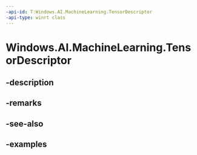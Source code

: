 ```yaml
---
-api-id: T:Windows.AI.MachineLearning.TensorDescriptor
-api-type: winrt class
---
```


<!-- Class syntax.
public class TensorDescriptor : IFeatureDescriptor, ITensorDescriptor
-->

# Windows.AI.MachineLearning.TensorDescriptor

## -description

## -remarks

## -see-also

## -examples

